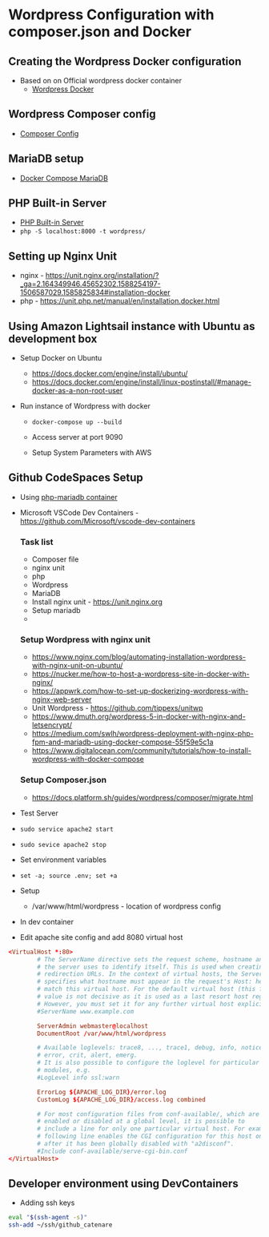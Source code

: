 # Wordpress Configuration with **composer.json** and **Docker**

## Creating the Wordpress Docker configuration

- Based on on Official wordpress docker container
  - [Wordpress Docker](https://github.com/docker-library/wordpress)

## Wordpress Composer config

- [Composer Config](https://composer.rarst.net)

## MariaDB setup

- [Docker Compose MariaDB](https://onexlab-io.medium.com/docker-compose-mariadb-5eb7a37426a2)

## PHP Built-in Server

- [PHP Built-in Server](https://www.php.net/manual/en/features.commandline.webserver.php)
- `php -S localhost:8000 -t wordpress/`

## Setting up Nginx Unit

- nginx - https://unit.nginx.org/installation/?_ga=2.164349946.45652302.1588254197-1506587029.1585825834#installation-docker
- php - https://unit.php.net/manual/en/installation.docker.html

## Using Amazon Lightsail instance with Ubuntu as development box

- Setup Docker on Ubuntu
  - https://docs.docker.com/engine/install/ubuntu/
  - https://docs.docker.com/engine/install/linux-postinstall/#manage-docker-as-a-non-root-user
- Run instance of Wordpress with docker

  - `docker-compose up --build`
  - Access server at port 9090

  - Setup System Parameters with AWS

## Github CodeSpaces Setup

- Using [php-mariadb container](https://github.com/microsoft/vscode-dev-containers/tree/v0.209.6/containers/php-mariadb)
- Microsoft VSCode Dev Containers - https://github.com/Microsoft/vscode-dev-containers

  ### Task list

  - Composer file
  - nginx unit
  - php
  - Wordpress
  - MariaDB
  - Install nginx unit - https://unit.nginx.org
  - Setup mariadb
  -

  ### Setup Wordpress with nginx unit

  - https://www.nginx.com/blog/automating-installation-wordpress-with-nginx-unit-on-ubuntu/
  - https://nucker.me/how-to-host-a-wordpress-site-in-docker-with-nginx/
  - https://appwrk.com/how-to-set-up-dockerizing-wordpress-with-nginx-web-server
  - Unit Wordpress - https://github.com/tippexs/unitwp
  - https://www.dmuth.org/wordpress-5-in-docker-with-nginx-and-letsencrypt/
  - https://medium.com/swlh/wordpress-deployment-with-nginx-php-fpm-and-mariadb-using-docker-compose-55f59e5c1a
  - https://www.digitalocean.com/community/tutorials/how-to-install-wordpress-with-docker-compose

  ### Setup Composer.json

  - https://docs.platform.sh/guides/wordpress/composer/migrate.html

- Test Server
- `sudo service apache2 start`
- `sudo sevice apache2 stop`

- Set environment variables
- `set -a; source .env; set +a`

- Setup
  - /var/www/html/wordpress - location of wordpress config
- In dev container
- Edit apache site config and add 8080 virtual host

```conf
<VirtualHost *:80>
        # The ServerName directive sets the request scheme, hostname and port that
        # the server uses to identify itself. This is used when creating
        # redirection URLs. In the context of virtual hosts, the ServerName
        # specifies what hostname must appear in the request's Host: header to
        # match this virtual host. For the default virtual host (this file) this
        # value is not decisive as it is used as a last resort host regardless.
        # However, you must set it for any further virtual host explicitly.
        #ServerName www.example.com

        ServerAdmin webmaster@localhost
        DocumentRoot /var/www/html/wordpress

        # Available loglevels: trace8, ..., trace1, debug, info, notice, warn,
        # error, crit, alert, emerg.
        # It is also possible to configure the loglevel for particular
        # modules, e.g.
        #LogLevel info ssl:warn

        ErrorLog ${APACHE_LOG_DIR}/error.log
        CustomLog ${APACHE_LOG_DIR}/access.log combined

        # For most configuration files from conf-available/, which are
        # enabled or disabled at a global level, it is possible to
        # include a line for only one particular virtual host. For example the
        # following line enables the CGI configuration for this host only
        # after it has been globally disabled with "a2disconf".
        #Include conf-available/serve-cgi-bin.conf
</VirtualHost>
```

## Developer environment using DevContainers

- Adding ssh keys

```sh
eval "$(ssh-agent -s)"
ssh-add ~/ssh/github_catenare
```
